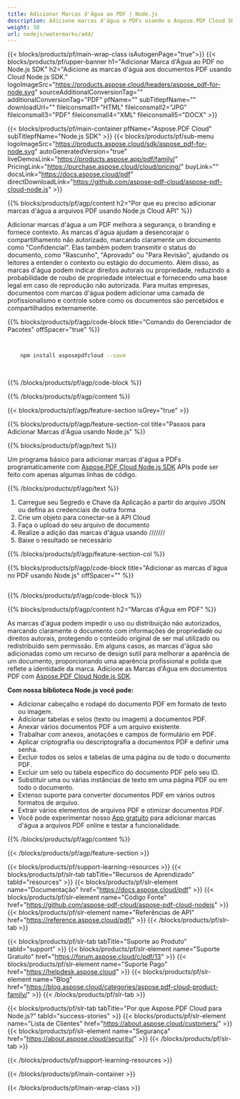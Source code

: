 ```yaml
---
title: Adicionar Marcas d'Água ao PDF | Node.js
description: Adicione marcas d'água a PDFs usando o Aspose.PDF Cloud SDK para Node.js. Suporte para marcas d'água de texto e imagem.
weight: 30
url: nodejs/watermarks/add/
---
```


{{< blocks/products/pf/main-wrap-class isAutogenPage="true">}}
{{< blocks/products/pf/upper-banner h1="Adicionar Marca d'Água ao PDF no Node.js SDK" h2="Adicione as marcas d'água aos documentos PDF usando Cloud Node.js SDK." logoImageSrc="https://products.aspose.cloud/headers/aspose_pdf-for-node.svg" sourceAdditionalConversionTag="" additionalConversionTag="PDF" pfName="" subTitlepfName="" downloadUrl="" fileiconsmall1="HTML" fileiconsmall2="JPG" fileiconsmall3="PDF" fileiconsmall4="XML" fileiconsmall5="DOCX" >}}

{{< blocks/products/pf/main-container pfName="Aspose.PDF Cloud" subTitlepfName="Node.js SDK" >}}
{{< blocks/products/pf/sub-menu logoImageSrc="https://products.aspose.cloud/sdk/aspose_pdf-for-node.svg"
autoGeneratedVersion="true"
liveDemosLink="https://products.aspose.app/pdf/family/" PricingLink="https://purchase.aspose.cloud/cloud/pricing/" buyLink="" docsLink="https://docs.aspose.cloud/pdf"  directDownloadLink="https://github.com/aspose-pdf-cloud/aspose-pdf-cloud-node.js" >}}

{{% blocks/products/pf/agp/content h2="Por que eu preciso adicionar marcas d'água a arquivos PDF usando Node.js Cloud API" %}}

Adicionar marcas d'água a um PDF melhora a segurança, o branding e fornece contexto. As marcas d'água ajudam a desencorajar o compartilhamento não autorizado, marcando claramente um documento como "Confidencial". Elas também podem transmitir o status do documento, como "Rascunho", "Aprovado" ou "Para Revisão", ajudando os leitores a entender o contexto ou estágio do documento. Além disso, as marcas d'água podem indicar direitos autorais ou propriedade, reduzindo a probabilidade de roubo de propriedade intelectual e fornecendo uma base legal em caso de reprodução não autorizada. Para muitas empresas, documentos com marcas d'água podem adicionar uma camada de profissionalismo e controle sobre como os documentos são percebidos e compartilhados externamente.

{{% blocks/products/pf/agp/code-block title="Comando do Gerenciador de Pacotes" offSpacer="true" %}}

```bash

     
    npm install asposepdfcloud --save
     
     

```

{{% /blocks/products/pf/agp/code-block %}}

{{% /blocks/products/pf/agp/content %}}

{{< blocks/products/pf/agp/feature-section isGrey="true" >}}

{{% blocks/products/pf/agp/feature-section-col title="Passos para Adicionar Marcas d'Água usando Node.js" %}}

{{% blocks/products/pf/agp/text %}}

Um programa básico para adicionar marcas d'água a PDFs programaticamente com
[Aspose.PDF Cloud Node.js SDK](https://products.aspose.cloud/pdf/nodejs/)
APIs pode ser feito com apenas algumas linhas de código.

{{% /blocks/products/pf/agp/text %}}

1. Carregue seu Segredo e Chave da Aplicação a partir do arquivo JSON ou defina as credenciais de outra forma
1. Crie um objeto para conectar-se à API Cloud
1. Faça o upload do seu arquivo de documento
1. Realize a adição das marcas d'água usando ///////
1. Baixe o resultado se necessário

{{% /blocks/products/pf/agp/feature-section-col %}}


{{% blocks/products/pf/agp/code-block title="Adicionar as marcas d'água no PDF usando Node.js" offSpacer="" %}}

```js


```

{{% /blocks/products/pf/agp/code-block %}}

{{% blocks/products/pf/agp/content h2="Marcas d'Água em PDF" %}}

As marcas d'água podem impedir o uso ou distribuição não autorizados, marcando claramente o documento com informações de propriedade ou direitos autorais, protegendo o conteúdo original de ser mal utilizado ou redistribuído sem permissão.
Em alguns casos, as marcas d'água são adicionadas como um recurso de design sutil para melhorar a aparência de um documento, proporcionando uma aparência profissional e polida que reflete a identidade da marca.
Adicione as Marcas d'Água em documentos PDF com [Aspose.PDF Cloud Node.js SDK](https://products.aspose.cloud/pdf/nodejs/).

**Com nossa biblioteca Node.js você pode:**

+ Adicionar cabeçalho e rodapé do documento PDF em formato de texto ou imagem.
+ Adicionar tabelas e selos (texto ou imagem) a documentos PDF.
+ Anexar vários documentos PDF a um arquivo existente.
+ Trabalhar com anexos, anotações e campos de formulário em PDF.
+ Aplicar criptografia ou descriptografia a documentos PDF e definir uma senha.
+ Excluir todos os selos e tabelas de uma página ou de todo o documento PDF.
+ Excluir um selo ou tabela específico do documento PDF pelo seu ID.
+ Substituir uma ou várias instâncias de texto em uma página PDF ou em todo o documento.
+ Extenso suporte para converter documentos PDF em vários outros formatos de arquivo.
+ Extrair vários elementos de arquivos PDF e otimizar documentos PDF.
+ Você pode experimentar nosso [App gratuito](https://products.aspose.app/pdf/watermark) para adicionar marcas d'água a arquivos PDF online e testar a funcionalidade.

{{% /blocks/products/pf/agp/content %}}

{{< /blocks/products/pf/agp/feature-section >}}

{{< blocks/products/pf/support-learning-resources >}}
{{< blocks/products/pf/slr-tab tabTitle="Recursos de Aprendizado" tabId="resources" >}}
{{< blocks/products/pf/slr-element name="Documentação" href="https://docs.aspose.cloud/pdf" >}}
{{< blocks/products/pf/slr-element name="Código Fonte" href="https://github.com/aspose-pdf-cloud/aspose-pdf-cloud-nodejs" >}}
{{< blocks/products/pf/slr-element name="Referências de API" href="https://reference.aspose.cloud/pdf/" >}}
{{< /blocks/products/pf/slr-tab >}}

{{< blocks/products/pf/slr-tab tabTitle="Suporte ao Produto" tabId="support" >}}
{{< blocks/products/pf/slr-element name="Suporte Gratuito" href="https://forum.aspose.cloud/c/pdf/13" >}}
{{< blocks/products/pf/slr-element name="Suporte Pago" href="https://helpdesk.aspose.cloud" >}}
{{< blocks/products/pf/slr-element name="Blog" href="https://blog.aspose.cloud/categories/aspose.pdf-cloud-product-family/" >}}
{{< /blocks/products/pf/slr-tab >}}

{{< blocks/products/pf/slr-tab tabTitle="Por que Aspose.PDF Cloud para Node.js?" tabId="success-stories" >}}
{{< blocks/products/pf/slr-element name="Lista de Clientes" href="https://about.aspose.cloud/customers/" >}}
{{< blocks/products/pf/slr-element name="Segurança" href="https://about.aspose.cloud/security/" >}}
{{< /blocks/products/pf/slr-tab >}}

{{< /blocks/products/pf/support-learning-resources >}}

<!-- aboutfile Ends -->

{{< /blocks/products/pf/main-container >}}

{{< /blocks/products/pf/main-wrap-class >}}



